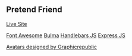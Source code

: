 ## Pretend Friend
[Live Site](https://pretend-friend.herokuapp.com/)


<a href="https://fontawesome.com/">Font Awesome</a>
<a href="https://bulma.io/">Bulma</a>
<a href="https://handlebarsjs.com/">Handlebars JS</a>
<a href="https://expressjs.com/">Express JS</a>



<a href="http://www.freepik.com">Avatars designed by Graphicrepublic</a>

